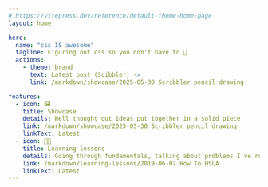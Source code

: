 ```yaml
---
# https://vitepress.dev/reference/default-theme-home-page
layout: home

hero:
  name: "css IS awesome"
  tagline: Figuring out css so you don't have to 🧠
  actions:
    - theme: brand
      text: Latest post (Scibbler) ->
      link: /markdown/showcase/2025-05-30 Scribbler pencil drawing

features:
  - icon: 🖼️
    title: Showcase
    details: Well thought out ideas put together in a solid piece
    link: /markdown/showcase/2025-05-30 Scribbler pencil drawing
    linkText: Latest
  - icon: 🧑‍🏫
    title: Learning lessons
    details: Going through fundamentals, talking about problems I've run across
    link: /markdown/learning-lessons/2019-06-02 How To HSLA
    linkText: Latest
---
```

